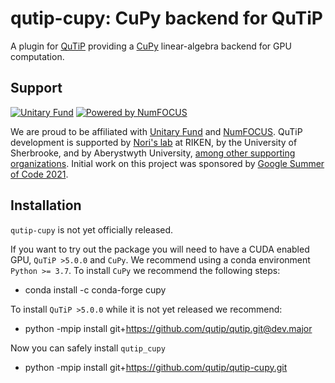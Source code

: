 qutip-cupy: CuPy backend for QuTiP
==================================

A plugin for [QuTiP](https://qutip.org) providing a [CuPy](https://cupy.dev) linear-algebra backend for GPU computation.


Support
-------

[![Unitary Fund](https://img.shields.io/badge/Supported%20By-UNITARY%20FUND-brightgreen.svg?style=flat)](https://unitary.fund)
[![Powered by NumFOCUS](https://img.shields.io/badge/powered%20by-NumFOCUS-orange.svg?style=flat&colorA=E1523D&colorB=007D8A)](https://numfocus.org)

We are proud to be affiliated with [Unitary Fund](https://unitary.fund) and [NumFOCUS](https://numfocus.org).
QuTiP development is supported by [Nori's lab](https://dml.riken.jp/) at RIKEN, by the University of Sherbrooke, and by Aberystwyth University, [among other supporting organizations](https://qutip.org/#supporting-organizations).
Initial work on this project was sponsored by [Google Summer of Code 2021](https://summerofcode.withgoogle.com).


Installation
------------

`qutip-cupy` is not yet officially released.

If you want to try out the package you will need to have a CUDA enabled GPU, `QuTiP >5.0.0` and `CuPy`.
We recommend using a conda environment `Python >= 3.7`.
To install `CuPy` we recommend the following steps:

- conda install -c conda-forge cupy

To install `QuTiP >5.0.0` while it is not yet released we recommend:

- python -mpip install git+https://github.com/qutip/qutip.git@dev.major

Now you can safely install `qutip_cupy`

- python -mpip install git+https://github.com/qutip/qutip-cupy.git
